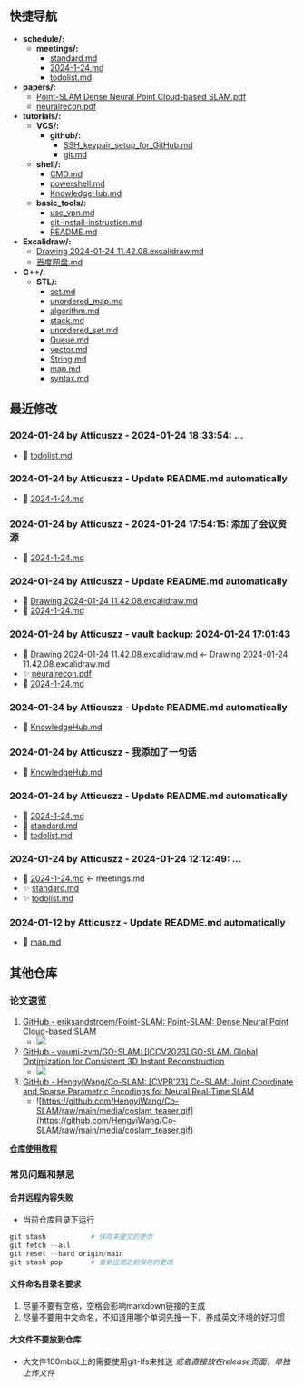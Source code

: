 ## 快捷导航
- **schedule/:**
  - **meetings/:**
      - [standard.md](docs/schedule/meetings/standard.md)
      - [2024-1-24.md](docs/schedule/meetings/2024-1-24.md)
    - [todolist.md](docs/schedule/todolist.md)
- **papers/:**
    - [Point-SLAM Dense Neural Point Cloud-based SLAM.pdf](docs/papers/Point-SLAM%20Dense%20Neural%20Point%20Cloud-based%20SLAM.pdf)
    - [neuralrecon.pdf](docs/papers/neuralrecon.pdf)
- **tutorials/:**
  - **VCS/:**
    - **github/:**
        - [SSH_keypair_setup_for_GitHub.md](docs/tutorials/VCS/github/SSH_keypair_setup_for_GitHub.md)
      - [git.md](docs/tutorials/VCS/git.md)
  - **shell/:**
      - [CMD.md](docs/tutorials/shell/CMD.md)
      - [powershell.md](docs/tutorials/shell/powershell.md)
    - [KnowledgeHub.md](docs/tutorials/KnowledgeHub.md)
  - **basic_tools/:**
      - [use_vpn.md](docs/tutorials/basic_tools/use_vpn.md)
      - [git-install-instruction.md](docs/tutorials/basic_tools/git-install-instruction.md)
      - [README.md](docs/tutorials/basic_tools/README.md)
- **Excalidraw/:**
    - [Drawing 2024-01-24 11.42.08.excalidraw.md](docs/Excalidraw/Drawing%202024-01-24%2011.42.08.excalidraw.md)
  - [百度网盘.md](docs/百度网盘.md)
- **C++/:**
  - **STL/:**
      - [set.md](docs/C++/STL/set.md)
      - [unordered_map.md](docs/C++/STL/unordered_map.md)
      - [algorithm.md](docs/C++/STL/algorithm.md)
      - [stack.md](docs/C++/STL/stack.md)
      - [unordered_set.md](docs/C++/STL/unordered_set.md)
      - [Queue.md](docs/C++/STL/Queue.md)
      - [vector.md](docs/C++/STL/vector.md)
      - [String.md](docs/C++/STL/String.md)
      - [map.md](docs/C++/STL/map.md)
    - [syntax.md](docs/C++/syntax.md)
## 最近修改
### 2024-01-24 by Atticuszz - 2024-01-24 18:33:54: ...
- 🔨 [todolist.md](docs/schedule/todolist.md)
### 2024-01-24 by Atticuszz - Update README.md automatically
- 🔨 [2024-1-24.md](docs/schedule/meetings/2024-1-24.md)
### 2024-01-24 by Atticuszz - 2024-01-24 17:54:15: 添加了会议资源
- 🔨 [2024-1-24.md](docs/schedule/meetings/2024-1-24.md)
### 2024-01-24 by Atticuszz - Update README.md automatically
- 🔨 [Drawing 2024-01-24 11.42.08.excalidraw.md](docs/Excalidraw/Drawing%202024-01-24%2011.42.08.excalidraw.md)
- 🔨 [2024-1-24.md](docs/schedule/meetings/2024-1-24.md)
### 2024-01-24 by Atticuszz - vault backup: 2024-01-24 17:01:43
- 🚚 [Drawing 2024-01-24 11.42.08.excalidraw.md](docs/Excalidraw/Drawing%202024-01-24%2011.42.08.excalidraw.md) <- Drawing 2024-01-24 11.42.08.excalidraw.md
- ✨ [neuralrecon.pdf](docs/papers/neuralrecon.pdf)
- 🔨 [2024-1-24.md](docs/schedule/meetings/2024-1-24.md)
### 2024-01-24 by Atticuszz - Update README.md automatically
- 🔨 [KnowledgeHub.md](docs/tutorials/KnowledgeHub.md)
### 2024-01-24 by Atticuszz - 我添加了一句话
- 🔨 [KnowledgeHub.md](docs/tutorials/KnowledgeHub.md)
### 2024-01-24 by Atticuszz - Update README.md automatically
- 🔨 [2024-1-24.md](docs/schedule/meetings/2024-1-24.md)
- 🔨 [standard.md](docs/schedule/meetings/standard.md)
- 🔨 [todolist.md](docs/schedule/todolist.md)
### 2024-01-24 by Atticuszz - 2024-01-24 12:12:49: ...
- 🚚 [2024-1-24.md](docs/schedule/meetings/2024-1-24.md) <- meetings.md
- ✨ [standard.md](docs/schedule/meetings/standard.md)
- ✨ [todolist.md](docs/schedule/todolist.md)
### 2024-01-12 by Atticuszz - Update README.md automatically
- 🔨 [map.md](docs/C++/STL/map.md)
## 其他仓库

### 论文速览

1. [GitHub - eriksandstroem/Point-SLAM: Point-SLAM: Dense Neural Point Cloud-based SLAM](https://github.com/eriksandstroem/Point-SLAM)
   - ![](https://github.com/eriksandstroem/Point-SLAM/raw/main/media/office_4.gif)
2. [GitHub - youmi-zym/GO-SLAM: [ICCV2023] GO-SLAM: Global Optimization for Consistent 3D Instant Reconstruction](https://github.com/youmi-zym/GO-SLAM)
   - ![](https://github.com/youmi-zym/GO-SLAM/raw/main/images/comparison.png)
3. [GitHub - HengyiWang/Co-SLAM: [CVPR'23] Co-SLAM: Joint Coordinate and Sparse Parametric Encodings for Neural Real-Time SLAM](https://github.com/HengyiWang/Co-SLAM)
   - ![https://github.com/HengyiWang/Co-SLAM/raw/main/media/coslam_teaser.gif](https://github.com/HengyiWang/Co-SLAM/raw/main/media/coslam_teaser.gif)

**[仓库使用教程](docs/tutorials/KnowledgeHub)**

### 常见问题和禁忌

#### 合并远程内容失败

- 当前仓库目录下运行

```PowerShell
git stash           # 保存未提交的更改
git fetch --all
git reset --hard origin/main
git stash pop       # 重新应用之前保存的更改
```

#### 文件命名目录名要求

1. 尽量不要有空格，空格会影响markdown链接的生成
2. 尽量不要用中文命名，不知道用哪个单词先搜一下，养成英文环境的好习惯

#### 大文件不要放到仓库

- 大文件100mb以上的需要使用git-lfs来推送 _或者直接放在release页面，单独上传文件_
